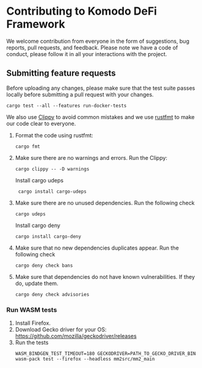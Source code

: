 # Contributing to Komodo DeFi Framework

We welcome contribution from everyone in the form of suggestions, bug reports, pull requests, and feedback.
Please note we have a code of conduct, please follow it in all your interactions with the project.

## Submitting feature requests

Before uploading any changes, please make sure that the test suite passes locally before submitting a pull request with your changes.

```
cargo test --all --features run-docker-tests
```

We also use [Clippy](https://github.com/rust-lang/rust-clippy) to avoid common mistakes
and we use [rustfmt](https://github.com/rust-lang/rustfmt) to make our code clear to everyone.

1. Format the code using rustfmt:
    ```shell
    cargo fmt
    ```
2. Make sure there are no warnings and errors. Run the Clippy:
    ```shell
    cargo clippy -- -D warnings
    ```
   Install cargo udeps
   ```shell
    cargo install cargo-udeps
    ```
3. Make sure there are no unused dependencies. Run the following check
   ```shell
   cargo udeps
   ```
   Install cargo deny
   ```shell
   cargo install cargo-deny
   ```
4. Make sure that no new dependencies duplicates appear. Run the following check
   ```shell
   cargo deny check bans
   ```
5. Make sure that dependencies do not have known vulnerabilities. If they do, update them.
   ```shell
   cargo deny check advisories
   ```

### Run WASM tests

1. Install Firefox.
1. Download Gecko driver for your OS: https://github.com/mozilla/geckodriver/releases
1. Run the tests
    ```
    WASM_BINDGEN_TEST_TIMEOUT=180 GECKODRIVER=PATH_TO_GECKO_DRIVER_BIN wasm-pack test --firefox --headless mm2src/mm2_main
    ```

